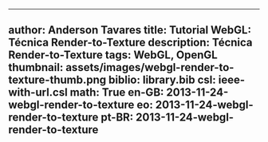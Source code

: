 ------------------------------
author: Anderson Tavares
title: Tutorial WebGL: Técnica Render-to-Texture
description: Técnica Render-to-Texture
tags: WebGL, OpenGL
thumbnail: assets/images/webgl-render-to-texture-thumb.png
biblio: library.bib
csl: ieee-with-url.csl
math: True
en-GB: 2013-11-24-webgl-render-to-texture
eo: 2013-11-24-webgl-render-to-texture
pt-BR: 2013-11-24-webgl-render-to-texture
------------------------------
